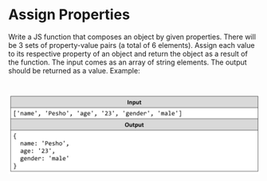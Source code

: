 # Assign Properties
Write a JS function that composes an object by given properties. 
There will be 3 sets of property-value pairs (a total of 6 elements). 
Assign each value to its respective property of an object and return the object as a result of the function.
The input comes as an array of string elements.
The output should be returned as a value.
Example:

# ![Examples](example.png)
